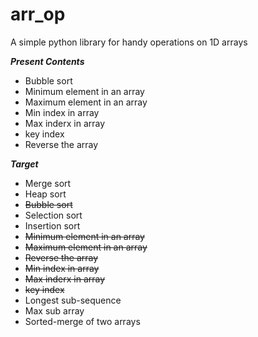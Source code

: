 # arr_op

A simple python library for handy operations on 1D arrays

***Present Contents***

 - Bubble sort
 - Minimum element in an array
 - Maximum element in an array
 - Min index in array
 - Max inderx in array
 - key index
 - Reverse the array
 
***Target***
 - Merge sort
 - Heap sort
 - ~~Bubble sort~~
 - Selection sort
 - Insertion sort
 - ~~Minimum element in an array~~
 - ~~Maximum element in an array~~
 - ~~Reverse the array~~
 - ~~Min index in array~~
 - ~~Max inderx in array~~
 - ~~key index~~
 - Longest sub-sequence
 - Max sub array
 - Sorted-merge of two arrays